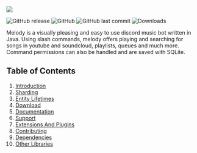 <img src="https://github.com/necsii/melody/blob/main/.websrc/Melody_Banner.png" />

![GitHub release](https://img.shields.io/github/release/necsii/melody.svg)
![GitHub](https://img.shields.io/github/license/necsii/melody.svg)
![GitHub last commit](https://img.shields.io/github/last-commit/necsii/melody.svg)
![Downloads](https://img.shields.io/github/downloads/necsii/melody/total.svg)

Melody is a visually pleasing and easy to use discord music bot written in Java. Using slash commands, melody offers playing and searching for songs in youtube and soundcloud, playlists, queues and much more. Command permissions can also be handled and are saved with SQLite.

## Table of Contents

1.  [Introduction](#creating-the-jda-object)
2.  [Sharding](#sharding-a-bot)
3.  [Entity Lifetimes](#entity-lifetimes)
4.  [Download](#download)
5.  [Documentation](#documentation)
6.  [Support](#getting-help)
7.  [Extensions And Plugins](#third-party-recommendations)
8.  [Contributing](#contributing-to-jda)
9.  [Dependencies](#dependencies)
10. [Other Libraries](#related-projects)

